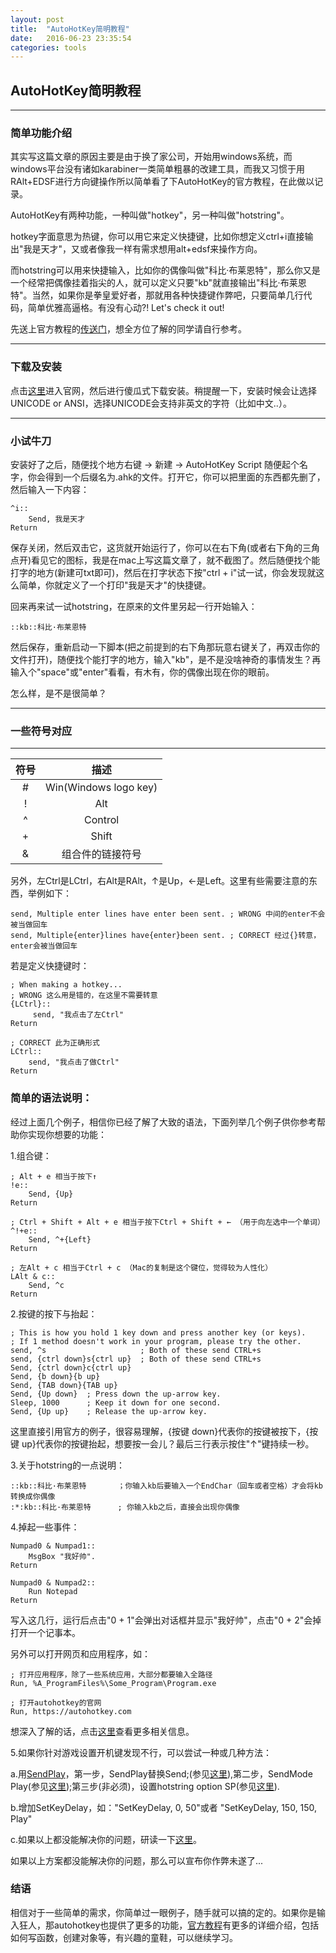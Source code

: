 ```yaml
---
layout: post
title:  "AutoHotKey简明教程"
date:   2016-06-23 23:35:54
categories: tools
---
```


## AutoHotKey简明教程
--------------

### 简单功能介绍

其实写这篇文章的原因主要是由于换了家公司，开始用windows系统，而windows平台没有诸如karabiner一类简单粗暴的改建工具，而我又习惯于用RAlt+EDSF进行方向键操作所以简单看了下AutoHotKey的官方教程，在此做以记录。

AutoHotKey有两种功能，一种叫做"hotkey"，另一种叫做"hotstring"。

hotkey字面意思为热键，你可以用它来定义快捷键，比如你想定义ctrl+i直接输出"我是天才"，又或者像我一样有需求想用alt+edsf来操作方向。

而hotstring可以用来快捷输入，比如你的偶像叫做"科比·布莱恩特"，那么你又是一个经常把偶像挂着指尖的人，就可以定义只要"kb"就直接输出"科比·布莱恩特"。当然，如果你是拳皇爱好者，那就用各种快捷键作弊吧，只要简单几行代码，简单优雅高逼格。有没有心动?! Let's check it out!

先送上官方教程的[传送门](https://autohotkey.com/docs/Tutorial.htm)，想全方位了解的同学请自行参考。

---
### 下载及安装

点击[这里](https://autohotkey.com)进入官网，然后进行傻瓜式下载安装。稍提醒一下，安装时候会让选择UNICODE or ANSI，选择UNICODE会支持非英文的字符（比如中文..）。

---

### 小试牛刀

安装好了之后，随便找个地方右键 -> 新建 -> AutoHotKey Script 随便起个名字，你会得到一个后缀名为.ahk的文件。打开它，你可以把里面的东西都先删了，然后输入一下内容：

	^i::
		Send, 我是天才
	Return
保存关闭，然后双击它，这货就开始运行了，你可以在右下角(或者右下角的三角点开)看见它的图标，我是在mac上写这篇文章了，就不截图了。然后随便找个能打字的地方(新建可txt即可)，然后在打字状态下按"ctrl + i"试一试，你会发现就这么简单，你就定义了一个打印"我是天才"的快捷键。

回来再来试一试hotstring，在原来的文件里另起一行开始输入：

	::kb::科比·布莱恩特
	
然后保存，重新启动一下脚本(把之前提到的右下角那玩意右键关了，再双击你的文件打开)，随便找个能打字的地方，输入"kb"，是不是没啥神奇的事情发生？再输入个"space"或"enter"看看，有木有，你的偶像出现在你的眼前。

怎么样，是不是很简单？

---

### 一些符号对应

---

|符号|描述|
|:-:|:-:|
|#|Win(Windows logo key)|
|!|Alt|
|^|Control|
|+|Shift|
|&|组合件的链接符号|

另外，左Ctrl是LCtrl，右Alt是RAlt，↑是Up，←是Left。这里有些需要注意的东西，举例如下：

	send, Multiple enter lines have enter been sent. ; WRONG 中间的enter不会被当做回车
	send, Multiple{enter}lines have{enter}been sent. ; CORRECT 经过{}转意，enter会被当做回车
	
若是定义快捷键时：
	
	; When making a hotkey... 
	; WRONG 这么用是错的，在这里不需要转意
	{LCtrl}::
  		 send, "我点击了左Ctrl"
	Return

	; CORRECT 此为正确形式
	LCtrl::
   		send, "我点击了做Ctrl"
	Return


### 简单的语法说明：

经过上面几个例子，相信你已经了解了大致的语法，下面列举几个例子供你参考帮助你实现你想要的功能：

1.组合键：
	
	; Alt + e 相当于按下↑
	!e::
		Send, {Up}
	Return
	
	; Ctrl + Shift + Alt + e 相当于按下Ctrl + Shift + ← （用于向左选中一个单词）
	^!+e::
		Send, ^+{Left}
	Return
	
	; 左Alt + c 相当于Ctrl + c （Mac的复制是这个键位，觉得较为人性化）
	LAlt & c::
		Send, ^c
	Return
	
2.按键的按下与抬起：

	; This is how you hold 1 key down and press another key (or keys).
	; If 1 method doesn't work in your program, please try the other.
	send, ^s                     ; Both of these send CTRL+s
	send, {ctrl down}s{ctrl up}  ; Both of these send CTRL+s
	Send, {ctrl down}c{ctrl up}
	Send, {b down}{b up}
	Send, {TAB down}{TAB up}
	Send, {Up down}  ; Press down the up-arrow key.
	Sleep, 1000      ; Keep it down for one second.
	Send, {Up up}    ; Release the up-arrow key.
	
这里直接引用官方的例子，很容易理解，{按键 down}代表你的按键被按下，{按键 up}代表你的按键抬起，想要按一会儿？最后三行表示按住"↑"键持续一秒。

3.关于hotstring的一点说明：

	::kb::科比·布莱恩特		；你输入kb后要输入一个EndChar（回车或者空格）才会将kb转换成你偶像
	:*:kb::科比·布莱恩特		; 你输入kb之后，直接会出现你偶像

4.掉起一些事件：

	Numpad0 & Numpad1::
   		MsgBox "我好帅".
	Return

	Numpad0 & Numpad2::
		Run Notepad
	Return

写入这几行，运行后点击"0 + 1"会弹出对话框并显示"我好帅"，点击"0 + 2"会掉打开一个记事本。

另外可以打开网页和应用程序，如：

	; 打开应用程序，除了一些系统应用，大部分都要输入全路径
	Run, %A_ProgramFiles%\Some_Program\Program.exe

	; 打开autohotkey的官网
	Run, https://autohotkey.com
	
想深入了解的话，点击[这里](https://autohotkey.com/docs/commands/Run.htm)查看更多相关信息。

5.如果你针对游戏设置开机键发现不行，可以尝试一种或几种方法：

a.用[SendPlay](https://autohotkey.com/docs/commands/Send.htm#SendPlayDetail)，第一步，SendPlay替换Send;(参见[这里](https://autohotkey.com/docs/commands/Send.htm)),第二步，SendMode Play(参见[这里](https://autohotkey.com/docs/commands/SendMode.htm));第三步(非必须)，设置hotstring option SP(参见[这里](https://autohotkey.com/docs/Hotstrings.htm#SendMode)).

b.增加SetKeyDelay，如："SetKeyDelay, 0, 50"或者 "SetKeyDelay, 150, 150, Play"

c.如果以上都没能解决你的问题，研读一下[这里](https://autohotkey.com/docs/commands/ControlSend.htm)。

如果以上方案都没能解决你的问题，那么可以宣布你作弊未遂了...

### 结语

相信对于一些简单的需求，你简单过一眼例子，随手就可以搞的定的。如果你是输入狂人，那autohotkey也提供了更多的功能，[官方教程](https://autohotkey.com/docs/Tutorial.htm)有更多的详细介绍，包括如何写函数，创建对象等，有兴趣的童鞋，可以继续学习。